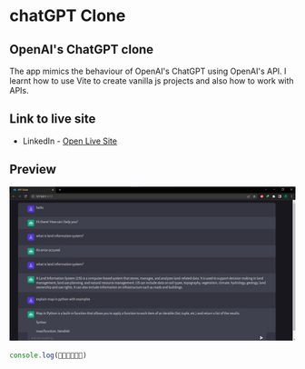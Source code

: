 # chatGPT Clone

## OpenAI's ChatGPT clone

The app mimics the behaviour of OpenAI's ChatGPT using OpenAI's API.
I learnt how to use Vite to create vanilla js projects and also how to work with APIs.

## Link to live site

- LinkedIn - [Open Live Site](https://cgpt-clone.vercel.app/)

## Preview

![App](preview.jpg)

```js
console.log(🎉🎉🎉🎉🎉🎉)
```
